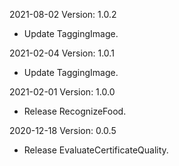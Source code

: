 2021-08-02 Version: 1.0.2
- Update TaggingImage.

2021-02-04 Version: 1.0.1
- Update TaggingImage.

2021-02-01 Version: 1.0.0
- Release RecognizeFood.

2020-12-18 Version: 0.0.5
- Release EvaluateCertificateQuality.

